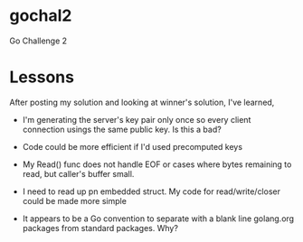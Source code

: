 # gochal2
Go Challenge 2

# Lessons
After posting my solution and looking at winner's solution, I've learned,

* I'm generating the server's key pair only once so every client connection
usings the same public key. Is this a bad?

* Code could be more efficient if I'd used precomputed keys

* My Read() func does not handle EOF or cases where bytes remaining to read, but
caller's buffer small.

* I need to read up pn embedded struct. My code for read/write/closer could be
made more simple

* It appears to be a Go convention to separate with a blank line golang.org
packages from standard packages. Why?  